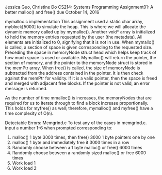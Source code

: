 Jessica Guo, Christine Do
CS214: Systems Programming 
Assignment01: A better malloc() and free() due October 14, 2016

mymalloc.c implementation
This assignment used a static char array, myblock[5000] to simulate the heap. This is where we will allocate the dynamic memory called up by mymalloc(). Another void* array is initialized to hold the memory entries requested by the user (the metadata). All elements are initialized to 0, signifying that it is not in use.  When mymallo() is called, a section of space is given corresponding to the requested size. Preceding the space in memoryNode struct head which helps keep track of how much space is used or available. Mymalloc() will return the pointer, the section of memory, and the pointer to the memoryNode struct is stored in the memPtr array. When free() is called, the size of memoryNode is subtracted from the address contained in the pointer. It is then check against the memPtr for validity. If it is a valid pointer, then the space is freed and merged with adjacent free blocks. If the pointer is not valid, an error message is returned. 

As the number of time mmalloc() is increases, the memoryNodes that are required for us to iterate through to find a block increase proportionally. This holds for myfree() as well; therefore, mymalloc() and myfree() have a time complexity of O(n).

Detectable Errors:
Memgrind.c
To test any of the cases in memgrind.c. input a number 1-6 when prompted corresponding to:
1.	malloc() 1 byte 3000 times, then free() 3000 1 byte pointers one by one
2.	malloc() 1 byte and immediately free it 3000 times in a row
3.	Randomly choose between a 1 byte malloc() or free() 6000 times
4.	Randomly choose between a randomly sized malloc() or free 6000 times
5.	Work load 1
6.	Work load 2
